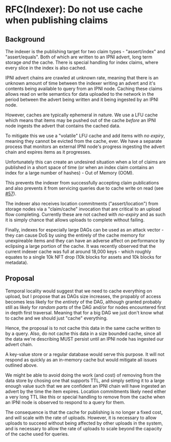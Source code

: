 # RFC(Indexer): Do not use cache when publishing claims

## Background

The indexer is the publishing target for two claim types - "assert/index" and "assert/equals". Both of which are written to an IPNI advert, long term storage _and_ the cache. There is special handling for index claims, where every slice in the index is also cached.

IPNI advert chains are crawled at unknown rate, meaning that there is an unknown amount of time between the indexer writing an advert and it's contents being available to query from an IPNI node. Caching these claims allows read on write semantics for data uploaded to the network in the period between the advert being written and it being ingested by an IPNI node.

However, caches are typically ephemeral in nature. We use a LFU cache which means that items may be pushed out of the cache _before_ an IPNI node ingests the advert that contains the cached data.

To mitigate this we use a "volatile" LFU cache and add items with _no expiry_, meaning they cannot be evicted from the cache, ever. We have a separate process that monitors an external IPNI node's progress ingesting the advert chain and expires items as it progresses.

Unfortunately this can create an undesired situation when a lot of claims are published in a short space of time (or when an index claim contains an index for a large number of hashes) - Out of Memory (OOM).

This prevents the indexer from successfully accepting claim publications and also prevents it from servicing queries due to cache write on read (see [#57](https://github.com/storacha/RFC/pull/57)).

The indexer also receives location commitments ("assert/location") from storage nodes via a "claim/cache" invocation that are critical to an upload flow completing. Currently these are not cached with _no-expiry_ and as such it is simply chance that allows uploads to complete without failing.

Finally, indexes for especially large DAGs can be used as an attack vector - they can cause DoS by using the entirely of the cache memory for unexpireable items and they can have an adverse affect on performance by eclipsing a large portion of the cache. It was recently observed that the current indexer cache was full at around 18,000 keys - which roughly equates to a single 10k NFT drop (10k blocks for assets and 10k blocks for metadata).

## Proposal

Temporal locality would suggest that we need to cache everything on upload, but I propose that as DAGs size increases, the propably of access becomes less likely for the _entirety_ of the DAG, although granted probably still as likely for _random parts_ of the DAG and/or for nodes encountered first in depth first traversal. Meaning that for a big DAG we just don't know what to cache and we should just "cache" everything.

Hence, the proposal is to not cache this data in the same cache written to by a query. Also, do not cache this data in a size bounded cache, since all the data we're describing MUST persist until an IPNI node has ingested our advert chain.

A key-value store or a regular database would serve this purpose. It will not respond as quickly as an in-memory cache but would mitigate all issues outlined above.

We might be able to avoid doing the work (and cost) of removing from the data store by chosing one that supports TTL, and simply setting it to a large enough value such that we are confident an IPNI chain will have ingested an advert by the time the item expires. Location commitments likely need either a very long TTL like this or special handling to remove from the cache when an IPNI node is observed to respond to a query for them.

The consequence is that the cache for publishing is no longer a fixed cost, and will scale with the rate of uploads. However, it is necessary to allow uploads to succeed without being affected by other uploads in the system, and is necessary to allow the rate of uploads to scale beyond the capacity of the cache used for queries.
